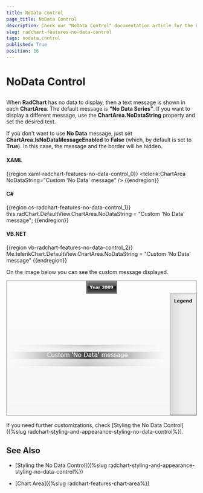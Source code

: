 ```yaml
---
title: NoData Control
page_title: NoData Control
description: Check our "NoData Control" documentation article for the RadChart WPF control.
slug: radchart-features-no-data-control
tags: nodata,control
published: True
position: 16
---
```


# NoData Control



## 

When __RadChart__ has no data to display, then a text message is shown in each __ChartArea__. The default message is __"No Data Series"__. If you want to display a different message, use the __ChartArea.NoDataString__ property and set the desired text.
        

If you don't want to use __No Data__ message, just set __ChartArea.IsNoDataMessageEnabled__ to __False__ (which, by default is set to __True__). In this case, the message and the border will be hidden.

#### __XAML__

{{region xaml-radchart-features-no-data-control_0}}
	<telerik:ChartArea NoDataString="Custom 'No Data' message" />
{{endregion}}



#### __C#__

{{region cs-radchart-features-no-data-control_1}}
	this.radChart.DefaultView.ChartArea.NoDataString = "Custom 'No Data' message";
{{endregion}}



#### __VB.NET__

{{region vb-radchart-features-no-data-control_2}}
	Me.telerikChart.DefaultView.ChartArea.NoDataString = "Custom 'No Data' message"
{{endregion}}



On the image below you can see the custom message displayed.

![](images/RadChart_Features_NoDataControl_01.png)

If you need further customizations, check [Styling the No Data Control]({%slug radchart-styling-and-appearance-styling-no-data-control%}).

## See Also

 * [Styling the No Data Control]({%slug radchart-styling-and-appearance-styling-no-data-control%})

 * [Chart Area]({%slug radchart-features-chart-area%})
